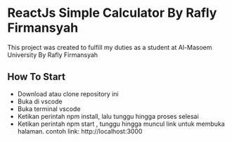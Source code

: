 # ReactJs Simple Calculator By Rafly Firmansyah

This project was created to fulfill my duties as a student at Al-Masoem University
By Rafly Firmansyah


## How To Start

- Download atau clone repository ini
- Buka di vscode
- Buka terminal vscode
- Ketikan perintah npm install, lalu tunggu hingga proses selesai
- Ketikan perintah npm start , tunggu hingga muncul link untuk membuka halaman. contoh link: http://localhost:3000
  
